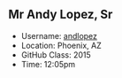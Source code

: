 ## Mr Andy Lopez, Sr

* Username: [andlopez](http://github.com/andlopez)
* Location: Phoenix, AZ
* GitHub Class: 2015
* Time: 12:05pm
